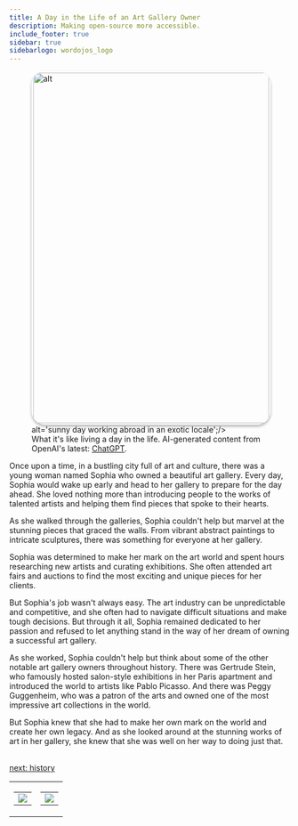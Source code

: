 ```yaml
---
title: A Day in the Life of an Art Gallery Owner
description: Making open-source more accessible.
include_footer: true
sidebar: true
sidebarlogo: wordojos_logo
---
```

<figure>
    <img src='/uploads/a-day-in-the-life.jpg' style="width: 100%;height: 630px;padding: 3px; box-shadow: 0 3px 5px rgba(0,0,0,.3);border-radius: 25px;overflow: hidden;border: none;" align="middle"; alt='alt';/> alt='sunny day working abroad in an exotic locale';/>
    <figcaption>What it's like living a day in the life.  AI-generated content from OpenAI's latest: <a href="https://openai.com/blog/chatgpt/" >ChatGPT</a>.</figcaption>
</figure>
<p>
Once upon a time, in a bustling city full of art and culture, there was a young woman named Sophia who owned a beautiful art gallery. Every day, Sophia would wake up early and head to her gallery to prepare for the day ahead. She loved nothing more than introducing people to the works of talented artists and helping them find pieces that spoke to their hearts.

As she walked through the galleries, Sophia couldn't help but marvel at the stunning pieces that graced the walls. From vibrant abstract paintings to intricate sculptures, there was something for everyone at her gallery.

Sophia was determined to make her mark on the art world and spent hours researching new artists and curating exhibitions. She often attended art fairs and auctions to find the most exciting and unique pieces for her clients.

But Sophia's job wasn't always easy. The art industry can be unpredictable and competitive, and she often had to navigate difficult situations and make tough decisions. But through it all, Sophia remained dedicated to her passion and refused to let anything stand in the way of her dream of owning a successful art gallery.

As she worked, Sophia couldn't help but think about some of the other notable art gallery owners throughout history. There was Gertrude Stein, who famously hosted salon-style exhibitions in her Paris apartment and introduced the world to artists like Pablo Picasso. And there was Peggy Guggenheim, who was a patron of the arts and owned one of the most impressive art collections in the world.

But Sophia knew that she had to make her own mark on the world and create her own legacy. And as she looked around at the stunning works of art in her gallery, she knew that she was well on her way to doing just that.

<br>
<a href="https://workdojos.com/artgalleries/history">next: history</a>
<br>
</p>
<table border="0" cellpadding="0" cellspacing="0" width="600" id="templateColumns">
    <tr>
        <td align="center" valign="top" width="50%" class="templateColumnContainer">
            <table border="0" cellpadding="10" cellspacing="0" height="100%" width="100px">
                <tr>
                    <td class="leftColumnContent">
                      <a href="https://artgalleries.workdojos.com">
                        <img src="/uploads/dash.png" class="columnImage" />
                    </td>
                </tr>
            </table>
        </td>
        <td align="center" valign="top" width="50%" class="templateColumnContainer">
            <table border="0" cellpadding="10" cellspacing="0" height="100%" width="100px">
                <tr>
                    <td class="rightColumnContent">
                      <a href="https://biologist.workdojos.com">
                        <img src="/uploads/randomdojo.png" class="columnImage" />
                    </td>
            </table>
        </td>
    </tr>
</table>